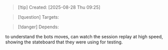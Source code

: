 
>[!tip] Created: [2025-08-28 Thu 09:25]

>[!question] Targets: 

>[!danger] Depends: 

to understand the bots moves, can watch the session replay at high speed, showing the stateboard that they were using for testing.